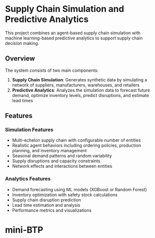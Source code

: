 # Supply Chain Simulation and Predictive Analytics

This project combines an agent-based supply chain simulation with machine learning-based predictive analytics to support supply chain decision making.

## Overview

The system consists of two main components:
1. **Supply Chain Simulation**: Generates synthetic data by simulating a network of suppliers, manufacturers, warehouses, and retailers
2. **Predictive Analytics**: Analyzes the simulation data to forecast future demand, optimize inventory levels, predict disruptions, and estimate lead times

## Features

### Simulation Features
- Multi-echelon supply chain with configurable number of entities
- Realistic agent behaviors including ordering policies, production planning, and inventory management
- Seasonal demand patterns and random variability
- Supply disruptions and capacity constraints
- Network effects and interactions between entities

### Analytics Features
- Demand forecasting using ML models (XGBoost or Random Forest)
- Inventory optimization with safety stock calculations
- Supply chain disruption prediction
- Lead time estimation and analysis
- Performance metrics and visualizations
# mini-BTP

